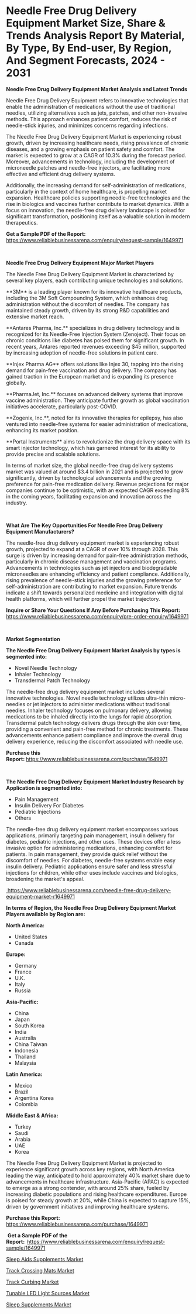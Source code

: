 <p><h1>Needle Free Drug Delivery Equipment Market Size, Share & Trends Analysis Report By Material, By Type, By End-user, By Region, And Segment Forecasts, 2024 - 2031</h1></p><p><strong>Needle Free Drug Delivery Equipment Market Analysis and Latest Trends</strong></p>
<p><p>Needle Free Drug Delivery Equipment refers to innovative technologies that enable the administration of medications without the use of traditional needles, utilizing alternatives such as jets, patches, and other non-invasive methods. This approach enhances patient comfort, reduces the risk of needle-stick injuries, and minimizes concerns regarding infections. </p><p>The Needle Free Drug Delivery Equipment Market is experiencing robust growth, driven by increasing healthcare needs, rising prevalence of chronic diseases, and a growing emphasis on patient safety and comfort. The market is expected to grow at a CAGR of 10.3% during the forecast period. Moreover, advancements in technology, including the development of microneedle patches and needle-free injectors, are facilitating more effective and efficient drug delivery systems.</p><p>Additionally, the increasing demand for self-administration of medications, particularly in the context of home healthcare, is propelling market expansion. Healthcare policies supporting needle-free technologies and the rise in biologics and vaccines further contribute to market dynamics. With a focus on innovation, the needle-free drug delivery landscape is poised for significant transformation, positioning itself as a valuable solution in modern therapeutics.</p></p>
<p><strong>Get a Sample PDF of the Report:&nbsp;</strong> <a href="https://www.reliablebusinessarena.com/enquiry/request-sample/1649971?utm_campaign=1286&utm_medium=2&utm_source=Github&utm_content=ia&utm_term=26092024&utm_id=needle-free-drug-delivery-equipment">https://www.reliablebusinessarena.com/enquiry/request-sample/1649971</a></p>
<p>&nbsp;</p>
<p><strong>Needle Free Drug Delivery Equipment Major Market Players</strong></p>
<p><p>The Needle Free Drug Delivery Equipment Market is characterized by several key players, each contributing unique technologies and solutions. </p><p>**3M** is a leading player known for its innovative healthcare products, including the 3M Soft Compounding System, which enhances drug administration without the discomfort of needles. The company has maintained steady growth, driven by its strong R&D capabilities and extensive market reach.</p><p>**Antares Pharma, Inc.** specializes in drug delivery technology and is recognized for its Needle-Free Injection System (Zenoject). Their focus on chronic conditions like diabetes has poised them for significant growth. In recent years, Antares reported revenues exceeding $45 million, supported by increasing adoption of needle-free solutions in patient care.</p><p>**Injex Pharma AG** offers solutions like Injex 30, tapping into the rising demand for pain-free vaccination and drug delivery. The company has gained traction in the European market and is expanding its presence globally.</p><p>**PharmaJet, Inc.** focuses on advanced delivery systems that improve vaccine administration. They anticipate further growth as global vaccination initiatives accelerate, particularly post-COVID.</p><p>**Zogenix, Inc.**, noted for its innovative therapies for epilepsy, has also ventured into needle-free systems for easier administration of medications, enhancing its market position.</p><p>**Portal Instruments** aims to revolutionize the drug delivery space with its smart injector technology, which has garnered interest for its ability to provide precise and scalable solutions.</p><p>In terms of market size, the global needle-free drug delivery systems market was valued at around $3.4 billion in 2021 and is projected to grow significantly, driven by technological advancements and the growing preference for pain-free medication delivery. Revenue projections for major companies continue to be optimistic, with an expected CAGR exceeding 8% in the coming years, facilitating expansion and innovation across the industry.</p></p>
<p>&nbsp;</p>
<p><strong>What Are The Key Opportunities For Needle Free Drug Delivery Equipment Manufacturers?</strong></p>
<p><p>The needle-free drug delivery equipment market is experiencing robust growth, projected to expand at a CAGR of over 10% through 2028. This surge is driven by increasing demand for pain-free administration methods, particularly in chronic disease management and vaccination programs. Advancements in technologies such as jet injectors and biodegradable microneedles are enhancing efficiency and patient compliance. Additionally, rising prevalence of needle-stick injuries and the growing preference for self-administration are contributing to market expansion. Future trends indicate a shift towards personalized medicine and integration with digital health platforms, which will further propel the market trajectory.</p></p>
<p><strong>Inquire or Share Your Questions If Any Before Purchasing This Report:</strong> <a href="https://www.reliablebusinessarena.com/enquiry/pre-order-enquiry/1649971?utm_campaign=1286&utm_medium=2&utm_source=Github&utm_content=ia&utm_term=26092024&utm_id=needle-free-drug-delivery-equipment">https://www.reliablebusinessarena.com/enquiry/pre-order-enquiry/1649971</a></p>
<p>&nbsp;</p>
<p><strong>Market Segmentation</strong></p>
<p><strong>The Needle Free Drug Delivery Equipment Market Analysis by types is segmented into:</strong></p>
<p><ul><li>Novel Needle Technology</li><li>Inhaler Technology</li><li>Transdermal Patch Technology</li></ul></p>
<p><p>The needle-free drug delivery equipment market includes several innovative technologies. Novel needle technology utilizes ultra-thin micro-needles or jet injectors to administer medications without traditional needles. Inhaler technology focuses on pulmonary delivery, allowing medications to be inhaled directly into the lungs for rapid absorption. Transdermal patch technology delivers drugs through the skin over time, providing a convenient and pain-free method for chronic treatments. These advancements enhance patient compliance and improve the overall drug delivery experience, reducing the discomfort associated with needle use.</p></p>
<p><strong>Purchase this Report:&nbsp;</strong><a href="https://www.reliablebusinessarena.com/purchase/1649971?utm_campaign=1286&utm_medium=2&utm_source=Github&utm_content=ia&utm_term=26092024&utm_id=needle-free-drug-delivery-equipment">https://www.reliablebusinessarena.com/purchase/1649971</a></p>
<p>&nbsp;</p>
<p><strong>The Needle Free Drug Delivery Equipment Market Industry Research by Application is segmented into:</strong></p>
<p><ul><li>Pain Management</li><li>Insulin Delivery For Diabetes</li><li>Pediatric Injections</li><li>Others</li></ul></p>
<p><p>The needle-free drug delivery equipment market encompasses various applications, primarily targeting pain management, insulin delivery for diabetes, pediatric injections, and other uses. These devices offer a less invasive option for administering medications, enhancing comfort for patients. In pain management, they provide quick relief without the discomfort of needles. For diabetes, needle-free systems enable easy insulin delivery. Pediatric applications ensure safer and less stressful injections for children, while other uses include vaccines and biologics, broadening the market's appeal.</p></p>
<p><a href="https://www.reliablebusinessarena.com/needle-free-drug-delivery-equipment-market-r1649971?utm_campaign=1286&utm_medium=2&utm_source=Github&utm_content=ia&utm_term=26092024&utm_id=needle-free-drug-delivery-equipment">&nbsp;https://www.reliablebusinessarena.com/needle-free-drug-delivery-equipment-market-r1649971</a></p>
<p><strong>In terms of Region, the Needle Free Drug Delivery Equipment Market Players available by Region are:</strong></p>
<p>
    <p> <strong> North America: </strong>
        <ul>
            <li>United States</li>
            <li>Canada</li>
        </ul>
        </p> 
    <p> <strong> Europe: </strong>
        <ul>
            <li>Germany</li>
            <li>France</li>
            <li>U.K.</li>
            <li>Italy</li>
            <li>Russia</li>
        </ul>
        </p> 
    <p> <strong> Asia-Pacific: </strong>
        <ul>
            <li>China</li>
            <li>Japan</li>
            <li>South Korea</li>
            <li>India</li>
            <li>Australia</li>
            <li>China Taiwan</li>
            <li>Indonesia</li>
            <li>Thailand</li>
            <li>Malaysia</li>
        </ul>
        </p> 
    <p> <strong> Latin America: </strong>
        <ul>
            <li>Mexico</li>
            <li>Brazil</li>
            <li>Argentina Korea</li>
            <li>Colombia</li>
        </ul>
        </p> 
    <p> <strong> Middle East & Africa: </strong>
        <ul>
            <li>Turkey</li>
            <li>Saudi</li>
            <li>Arabia</li>
            <li>UAE</li>
            <li>Korea</li>
        </ul>
    </p>
    </p>
<p><p>The Needle Free Drug Delivery Equipment Market is projected to experience significant growth across key regions, with North America leading the way, anticipated to hold approximately 40% market share due to advancements in healthcare infrastructure. Asia-Pacific (APAC) is expected to emerge as a strong contender, with around 25% share, fueled by increasing diabetic populations and rising healthcare expenditures. Europe is poised for steady growth at 20%, while China is expected to capture 15%, driven by government initiatives and improving healthcare systems.</p></p>
<p><strong>Purchase this Report: </strong><a href="https://www.reliablebusinessarena.com/purchase/1649971?utm_campaign=1286&utm_medium=2&utm_source=Github&utm_content=ia&utm_term=26092024&utm_id=needle-free-drug-delivery-equipment">https://www.reliablebusinessarena.com/purchase/1649971</a></p>
<p>&nbsp;<strong>Get a Sample PDF of the Report:&nbsp;&nbsp;</strong><a href="https://www.reliablebusinessarena.com/enquiry/request-sample/1649971?utm_campaign=1286&utm_medium=2&utm_source=Github&utm_content=ia&utm_term=26092024&utm_id=needle-free-drug-delivery-equipment">https://www.reliablebusinessarena.com/enquiry/request-sample/1649971</a></p>
<p><strong></strong></p>
<p><p><a href="https://issuu.com/reportprime-2/docs/sleep-aids-supplements-market-size-_29626b0ab85f87?utm_campaign=1286&utm_medium=2&utm_source=Github&utm_content=ia&utm_term=26092024&utm_id=needle-free-drug-delivery-equipment">Sleep Aids Supplements Market</a></p><p><a href="https://www.linkedin.com/pulse/track-crossing-mats-industry-analysis-report-its-market-size-l4q6c?trackingId=X1pTaQRIQvGlGwV1b2K7lQ%3D%3D&utm_campaign=1286&utm_medium=2&utm_source=Github&utm_content=ia&utm_term=26092024&utm_id=needle-free-drug-delivery-equipment">Track Crossing Mats Market</a></p><p><a href="https://www.linkedin.com/pulse/track-curbing-industry-sector-new-technologies-market-impact-rrgbe?trackingId=TQTIGaIVQ4%2B09VHY7dTZNw%3D%3D&utm_campaign=1286&utm_medium=2&utm_source=Github&utm_content=ia&utm_term=26092024&utm_id=needle-free-drug-delivery-equipment">Track Curbing Market</a></p><p><a href="https://github.com/vimar16th/Market-Research-Report-List-6/blob/main/tunable-led-light-sources-market.md?utm_campaign=1286&utm_medium=2&utm_source=Github&utm_content=ia&utm_term=26092024&utm_id=needle-free-drug-delivery-equipment">Tunable LED Light Sources Market</a></p><p><a href="https://issuu.com/reportprime-2/docs/sleep-supplements-market-size-2030._5ebc27a9d5b184?utm_campaign=1286&utm_medium=2&utm_source=Github&utm_content=ia&utm_term=26092024&utm_id=needle-free-drug-delivery-equipment">Sleep Supplements Market</a></p></p>
